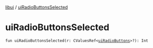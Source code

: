 [libui](README.md) / [uiRadioButtonsSelected](ui-radio-buttons-selected.md)

# uiRadioButtonsSelected

`fun uiRadioButtonsSelected(r: CValuesRef<`[`uiRadioButtons`](ui-radio-buttons.md)`>?): Int`
